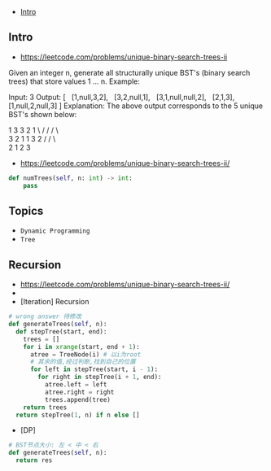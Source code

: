- [Intro](#intro)

## Intro

- https://leetcode.com/problems/unique-binary-search-trees-ii

Given an integer n, generate all structurally unique BST's (binary search trees) that store values 1 ... n.
Example:

Input: 3
Output:
[
  [1,null,3,2],
  [3,2,null,1],
  [3,1,null,null,2],
  [2,1,3],
  [1,null,2,null,3]
]
Explanation:
The above output corresponds to the 5 unique BST's shown below:

   1         3     3      2      1
    \       /     /      / \      \
     3     2     1      1   3      2
    /     /       \                 \
   2     1         2                 3



- https://leetcode.com/problems/unique-binary-search-trees-ii/


```py
def numTrees(self, n: int) -> int:
    pass
```



## Topics

- `Dynamic Programming`
- `Tree`


## Recursion
- https://leetcode.com/problems/unique-binary-search-trees-ii/
- 
- [Iteration] Recursion

```py
# wrong answer 待修改
def generateTrees(self, n):
  def stepTree(start, end):
    trees = []
    for i in xrange(start, end + 1):
      atree = TreeNode(i) # 以i为root
      # 其余的值,经过判断,找到自己的位置
      for left in stepTree(start, i - 1):
        for right in stepTree(i + 1, end):
          atree.left = left
          atree.right = right
          trees.append(tree)
    return trees
  return stepTree(1, n) if n else []
```

- [DP]


```py
# BST节点大小: 左 < 中 < 右
def generateTrees(self, n):
  return res
```

